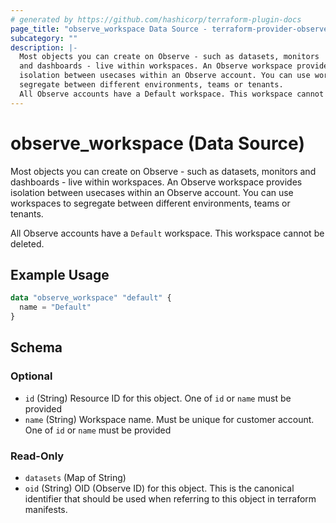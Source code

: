 ```yaml
---
# generated by https://github.com/hashicorp/terraform-plugin-docs
page_title: "observe_workspace Data Source - terraform-provider-observe"
subcategory: ""
description: |-
  Most objects you can create on Observe - such as datasets, monitors
  and dashboards - live within workspaces. An Observe workspace provides
  isolation between usecases within an Observe account. You can use workspaces to
  segregate between different environments, teams or tenants.
  All Observe accounts have a Default workspace. This workspace cannot be deleted.
---
```


# observe_workspace (Data Source)

Most objects you can create on Observe - such as datasets, monitors
and dashboards - live within workspaces. An Observe workspace provides
isolation between usecases within an Observe account. You can use workspaces to
segregate between different environments, teams or tenants. 

All Observe accounts have a `Default` workspace. This workspace cannot be deleted.

## Example Usage

```terraform
data "observe_workspace" "default" {
  name = "Default"
}
```

<!-- schema generated by tfplugindocs -->
## Schema

### Optional

- `id` (String) Resource ID for this object.
One of `id` or `name` must be provided
- `name` (String) Workspace name. Must be unique for customer account.
One of `id` or `name` must be provided

### Read-Only

- `datasets` (Map of String)
- `oid` (String) OID (Observe ID) for this object. This is the canonical identifier that
should be used when referring to this object in terraform manifests.


